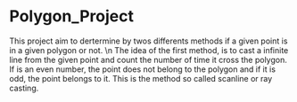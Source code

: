 # Polygon_Project
This project aim to dertermine by twos differents methods if a given point is in a given polygon or not. \n
The idea of the first method, is to cast a infinite line from the given point and count the number of time it cross the polygon. If is an even number, the point does not belong to the polygon and if it is odd, the point belongs to it. This is the method so called scanline or ray casting. 

